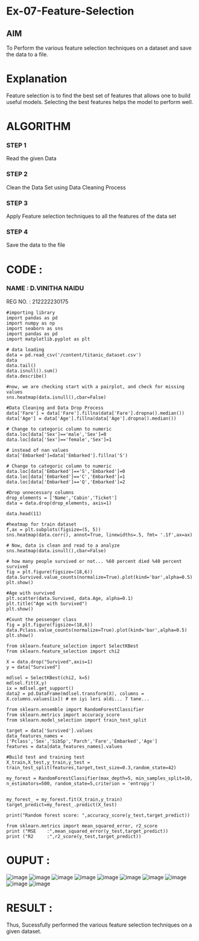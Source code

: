 # Ex-07-Feature-Selection
## AIM
To Perform the various feature selection techniques on a dataset and save the data to a file. 

# Explanation
Feature selection is to find the best set of features that allows one to build useful models.
Selecting the best features helps the model to perform well. 

# ALGORITHM
### STEP 1
Read the given Data
### STEP 2
Clean the Data Set using Data Cleaning Process
### STEP 3
Apply Feature selection techniques to all the features of the data set
### STEP 4
Save the data to the file


# CODE :
### NAME : D.VINITHA NAIDU
REG NO. : 212222230175
```
#importing library
import pandas as pd
import numpy as np
import seaborn as sns
import pandas as pd
import matplotlib.pyplot as plt

# data loading
data = pd.read_csv('/content/titanic_dataset.csv')
data
data.tail()
data.isnull().sum()
data.describe()

#now, we are checking start with a pairplot, and check for missing values
sns.heatmap(data.isnull(),cbar=False)

#Data Cleaning and Data Drop Process
data['Fare'] = data['Fare'].fillna(data['Fare'].dropna().median())
data['Age'] = data['Age'].fillna(data['Age'].dropna().median())

# Change to categoric column to numeric
data.loc[data['Sex']=='male','Sex']=0
data.loc[data['Sex']=='female','Sex']=1

# instead of nan values
data['Embarked']=data['Embarked'].fillna('S')

# Change to categoric column to numeric
data.loc[data['Embarked']=='S','Embarked']=0
data.loc[data['Embarked']=='C','Embarked']=1
data.loc[data['Embarked']=='Q','Embarked']=2

#Drop unnecessary columns
drop_elements = ['Name','Cabin','Ticket']
data = data.drop(drop_elements, axis=1)

data.head(11)

#heatmap for train dataset
f,ax = plt.subplots(figsize=(5, 5))
sns.heatmap(data.corr(), annot=True, linewidths=.5, fmt= '.1f',ax=ax)

# Now, data is clean and read to a analyze
sns.heatmap(data.isnull(),cbar=False)

# how many people survived or not... %60 percent died %40 percent survived
fig = plt.figure(figsize=(18,6))
data.Survived.value_counts(normalize=True).plot(kind='bar',alpha=0.5)
plt.show()

#Age with survived
plt.scatter(data.Survived, data.Age, alpha=0.1)
plt.title("Age with Survived")
plt.show()

#Count the pessenger class
fig = plt.figure(figsize=(18,6))
data.Pclass.value_counts(normalize=True).plot(kind='bar',alpha=0.5)
plt.show()

from sklearn.feature_selection import SelectKBest
from sklearn.feature_selection import chi2

X = data.drop("Survived",axis=1)
y = data["Survived"]

mdlsel = SelectKBest(chi2, k=5)
mdlsel.fit(X,y)
ix = mdlsel.get_support()
data2 = pd.DataFrame(mdlsel.transform(X), columns = X.columns.values[ix]) # en iyi leri aldi... 7 tane...

from sklearn.ensemble import RandomForestClassifier
from sklearn.metrics import accuracy_score
from sklearn.model_selection import train_test_split

target = data['Survived'].values
data_features_names = ['Pclass','Sex','SibSp','Parch','Fare','Embarked','Age']
features = data[data_features_names].values

#Build test and training test
X_train,X_test,y_train,y_test = train_test_split(features,target,test_size=0.3,random_state=42)

my_forest = RandomForestClassifier(max_depth=5, min_samples_split=10, n_estimators=500, random_state=5,criterion = 'entropy')


my_forest_ = my_forest.fit(X_train,y_train)
target_predict=my_forest_.predict(X_test)

print("Random forest score: ",accuracy_score(y_test,target_predict))

from sklearn.metrics import mean_squared_error, r2_score
print ("MSE    :",mean_squared_error(y_test,target_predict))
print ("R2     :",r2_score(y_test,target_predict))
```

# OUPUT :
![image](https://github.com/VinithaNaidu/Ex-07-Feature-Selection/assets/121166004/30c94614-e8af-45e9-9ce8-c097ffd31128)
![image](https://github.com/VinithaNaidu/Ex-07-Feature-Selection/assets/121166004/cf06e18e-5fc4-4e96-9f9a-1b2db9bb6610)
![image](https://github.com/VinithaNaidu/Ex-07-Feature-Selection/assets/121166004/66b02ae6-449a-4461-a226-1bc6c6210960)
![image](https://github.com/VinithaNaidu/Ex-07-Feature-Selection/assets/121166004/019a0a8d-a64c-49d8-8cd8-b76109367d02)
![image](https://github.com/VinithaNaidu/Ex-07-Feature-Selection/assets/121166004/20a0a9bf-5da8-4783-91c0-0a20ffdf7c6d)
![image](https://github.com/VinithaNaidu/Ex-07-Feature-Selection/assets/121166004/f28471dd-f2a7-46d4-b3eb-40c9dede40e3)
![image](https://github.com/VinithaNaidu/Ex-07-Feature-Selection/assets/121166004/155e8e2f-8f66-4a79-9874-2bd9d5128551)
![image](https://github.com/VinithaNaidu/Ex-07-Feature-Selection/assets/121166004/0bad6297-1be9-458f-a555-b08e4f6e2c93)
![image](https://github.com/VinithaNaidu/Ex-07-Feature-Selection/assets/121166004/9e67be3c-3050-4810-8488-17ab90c58b12)
![image](https://github.com/VinithaNaidu/Ex-07-Feature-Selection/assets/121166004/0f1431bf-21ad-4b6a-ae09-efc4941d90cf)
 # RESULT :
 Thus, Sucessfully performed the various feature selection techniques on a given dataset.

